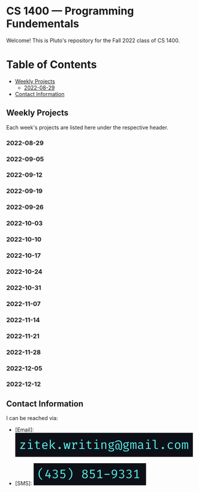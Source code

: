 # CS 1400 — Programming Fundementals

Welcome! This is Pluto's repository for the Fall 2022 class of CS 1400.

Table of Contents
===

<!--ts-->
* [Weekly Projects](#weekly-projects)
   * [2022-08-29](#2022-08-29)
* [Contact Information](#contact-information)
<!--te-->

## Weekly Projects

Each week's projects are listed here under the respective header.

### 2022-08-29
### 2022-09-05
### 2022-09-12
### 2022-09-19
### 2022-09-26
### 2022-10-03
### 2022-10-10
### 2022-10-17
### 2022-10-24
### 2022-10-31
### 2022-11-07
### 2022-11-14
### 2022-11-21
### 2022-11-28
### 2022-12-05
### 2022-12-12

## Contact Information

I can be reached via:
* \[Email\]: 
![An email address. The contents have been removed to prevent text scraping.](contact_info/work_email.png)

* \[SMS\]: 
![A phone number. The contents have been removed to prevent text scraping.](contact_info/SMS_number.png)

